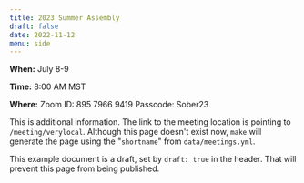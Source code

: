 ```yaml
---
title: 2023 Summer Assembly
draft: false
date: 2022-11-12
menu: side
---
```


**When:** July 8-9
<!--more-->

**Time:** 8:00 AM MST

**Where:** Zoom ID: 895 7966 9419   Passcode: Sober23


This is additional information. The link to the meeting location is pointing to
``/meeting/verylocal``. Although this page doesn't exist now, ``make`` will
generate the page using the "``shortname``" from ``data/meetings.yml``.

This example document is a draft, set by ``draft: true`` in the header. That
will prevent this page from being published.
